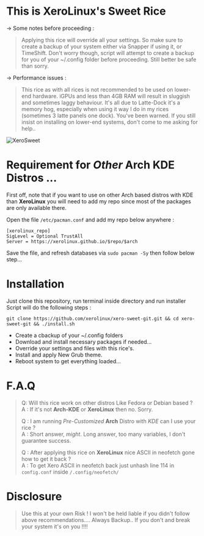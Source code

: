 # This is XeroLinux's Sweet Rice

-> Some notes before proceeding :

> Applying this rice will override all your settings. So make sure to create a backup of your system either via Snapper if using it, or TimeShift. Don't worry though, script will attempt to create a backup for you of your ~/.config folder before proceeding. Still better be safe than sorry.

-> Performance issues :

> This rice as with all rices is not recommended to be used on lower-end hardware. iGPUs and less than 4GB RAM will result in sluggish and sometimes laggy behaviour. It's all due to Latte-Dock it's a memory hog, especially when using it way I do in my rices (sometimes 3 latte panels one dock). You've been warned. If you still insist on installing on lower-end systems, don't come to me asking for help..

![XeroSweet](https://i.imgur.com/qRm0ooD.jpg)

# Requirement for *Other* Arch KDE Distros ...

First off, note that if you want to use on other Arch based distros with KDE than **XeroLinux** you will need to add my repo since most of the packages are only available there.

Open the file `/etc/pacman.conf` and add my repo below anywhere :

```
[xerolinux_repo]
SigLevel = Optional TrustAll
Server = https://xerolinux.github.io/$repo/$arch
```
Save the file, and refresh databases via `sudo pacman -Sy` then follow below step...

# Installation

Just clone this repository, run terminal inside directory and run installer Script will do the following steps :

`git clone https://github.com/xerolinux/xero-sweet-git.git && cd xero-sweet-git && ./install.sh`

- Create a cbackup of your ~/.config folders
- Download and install necessary packages if needed...
- Override your settings and files with this rice's.
- Install and apply New Grub theme.
- Reboot system to get everything loaded... 

# F.A.Q

> Q: Will this rice work on other distros Like Fedora or Debian based ?<br />
> A : If it's not **Arch-KDE** or **XeroLinux** then no. Sorry.
>
> Q : I am running *Pre-Customized* **Arch** Distro with *KDE* can I use your rice ?<br />
> A : Short answer, *might*. Long answer, too many variables, I don't guarantee success.
>
> Q : After applying this rice on **XeroLinux** nice ASCII in neofetch gone how to get it back ?<br />
> A : To get Xero ASCII in neofetch back just unhash line 114 in `config.conf` inside `/.config/neofetch/`

# Disclosure

> Use this at your own Risk ! I won't be held liable if you didn't follow above recommendations.... Always Backup.. If you don't and break your system it's on you !!!!
